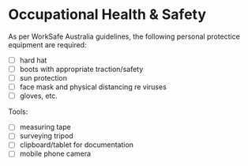 # Occupational Health & Safety

As per WorkSafe Australia guidelines, the following personal protectice equipment are required:

 - [ ] hard hat
 - [ ] boots with appropriate traction/safety
 - [ ] sun protection
 - [ ] face mask and physical distancing re viruses
 - [ ] gloves, etc.

Tools:
 - [ ] measuring tape
 - [ ] surveying tripod
 - [ ] clipboard/tablet for documentation
 - [ ] mobile phone camera
